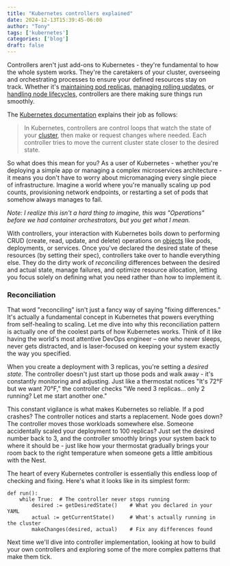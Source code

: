 ```yaml
---
title: "Kubernetes controllers explained"
date: 2024-12-13T15:39:45-06:00
author: "Tony"
tags: ['kubernetes']
categories: ['blog']
draft: false
---
```


Controllers aren't just add-ons to Kubernetes - they're fundamental to how the whole system works. They're the caretakers of your cluster, overseeing and orchestrating processes to ensure your defined resources stay on track. Whether it's [maintaining pod replicas](https://github.com/kubernetes/kubernetes/blob/master/pkg/controller/replicaset/replica_set.go), [managing rolling updates](https://github.com/kubernetes/kubernetes/blob/master/pkg/controller/deployment/deployment_controller.go), or [handling node lifecycles](https://github.com/kubernetes/kubernetes/blob/master/pkg/controller/nodelifecycle/node_lifecycle_controller.go), controllers are there making sure things run smoothly.

The [Kubernetes documentation](https://kubernetes.io/docs/concepts/architecture/controller/) explains their job as follows:
> In Kubernetes, controllers are control loops that watch the state of your [cluster](https://kubernetes.io/docs/reference/glossary/?all=true#term-cluster), then make or request changes where needed. Each controller tries to move the current cluster state closer to the desired state.

So what does this mean for you? As a user of Kubernetes - whether you're deploying a simple app or managing a complex microservices architecture - it means you don't have to worry about micromanaging every single piece of infrastructure. Imagine a world where you're manually scaling up pod counts, provisioning network endpoints, or restarting a set of pods that somehow always manages to fail.

*Note: I realize this isn't a hard thing to imagine, this was "Operations" before we had container orchestrators, but you get what I mean.*

With controllers, your interaction with Kubernetes boils down to performing CRUD (create, read, update, and delete) operations on [objects](https://kubernetes.io/docs/concepts/overview/working-with-objects/) like pods, deployments, or services. Once you've declared the desired state of these resources (by setting their spec), controllers take over to handle everything else. They do the dirty work of *reconciling* differences between the desired and actual state, manage failures, and optimize resource allocation, letting you focus solely on defining what you need rather than how to implement it.
### Reconciliation

That word "reconciling" isn't just a fancy way of saying "fixing differences." It's actually a fundamental concept in Kubernetes that powers everything from self-healing to scaling. Let me dive into why this reconciliation pattern is actually one of the coolest parts of how Kubernetes works. Think of it like having the world's most attentive DevOps engineer – one who never sleeps, never gets distracted, and is laser-focused on keeping your system exactly the way you specified.

When you create a deployment with 3 replicas, you're setting a *desired state*. The controller doesn't just start up those pods and walk away - it's constantly monitoring and adjusting. Just like a thermostat notices "It's 72°F but we want 70°F," the controller checks "We need 3 replicas... only 2 running? Let me start another one."

This constant vigilance is what makes Kubernetes so reliable. If a pod crashes? The controller notices and starts a replacement. Node goes down? The controller moves those workloads somewhere else. Someone accidentally scaled your deployment to 100 replicas? Just set the desired number back to 3, and the controller smoothly brings your system back to where it should be - just like how your thermostat gradually brings your room back to the right temperature when someone gets a little ambitious with the Nest.

The heart of every Kubernetes controller is essentially this endless loop of checking and fixing. Here's what it looks like in its simplest form:

```
def run():
    while True:  # The controller never stops running
        desired := getDesiredState()    # What you declared in your YAML
        actual := getCurrentState()     # What's actually running in the cluster
        makeChanges(desired, actual)    # Fix any differences found
```

Next time we'll dive into controller implementation, looking at how to build your own controllers and exploring some of the more complex patterns that make them tick.